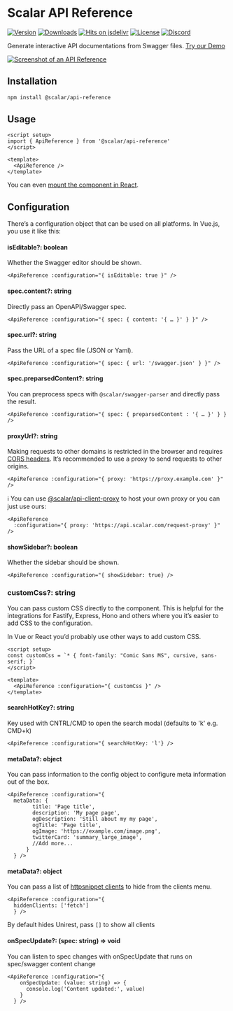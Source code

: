 # Scalar API Reference

[![Version](https://img.shields.io/npm/v/%40scalar/api-reference)](https://www.npmjs.com/package/@scalar/api-reference)
[![Downloads](https://img.shields.io/npm/dm/%40scalar/api-reference)](https://www.npmjs.com/package/@scalar/api-reference)
[![Hits on jsdelivr](https://img.shields.io/jsdelivr/npm/hm/%40scalar%2Fapi-reference)](https://www.jsdelivr.com/package/npm/@scalar/api-reference)
[![License](https://img.shields.io/npm/l/%40scalar%2Fapi-reference)](https://www.npmjs.com/package/@scalar/api-reference)
[![Discord](https://img.shields.io/discord/1135330207960678410?style=flat&color=5865F2)](https://discord.gg/8HeZcRGPFS)

Generate interactive API documentations from Swagger files. [Try our Demo](https://docs.scalar.com/swagger-editor)

[![Screenshot of an API Reference](https://github.com/scalar/scalar/assets/6201407/d8beb5e1-bf64-4589-8cb0-992ba79215a8)](https://docs.scalar.com/swagger-editor)

## Installation

```bash
npm install @scalar/api-reference
```

## Usage

```vue
<script setup>
import { ApiReference } from '@scalar/api-reference'
</script>

<template>
  <ApiReference />
</template>
```

You can even [mount the component in React](https://github.com/scalar/scalar/blob/main/examples/react/src/App.tsx).

## Configuration

There’s a configuration object that can be used on all platforms. In Vue.js, you use it like this:

#### isEditable?: boolean

Whether the Swagger editor should be shown.

```vue
<ApiReference :configuration="{ isEditable: true }" />
```

#### spec.content?: string

Directly pass an OpenAPI/Swagger spec.

```vue
<ApiReference :configuration="{ spec: { content: '{ … }' } }" />
```

#### spec.url?: string

Pass the URL of a spec file (JSON or Yaml).

```vue
<ApiReference :configuration="{ spec: { url: '/swagger.json' } }" />
```

#### spec.preparsedContent?: string

You can preprocess specs with `@scalar/swagger-parser` and directly pass the result.

```vue
<ApiReference :configuration="{ spec: { preparsedContent : '{ … }' } } />
```

#### proxyUrl?: string

Making requests to other domains is restricted in the browser and requires [CORS headers](https://developer.mozilla.org/en-US/docs/Web/HTTP/CORS). It’s recommended to use a proxy to send requests to other origins.

```vue
<ApiReference :configuration="{ proxy: 'https://proxy.example.com' }" />
```

ℹ️ You can use [@scalar/api-client-proxy](https://github.com/scalar/scalar/tree/main/packages/api-client-proxy) to host your own proxy or you can just use ours:

```vue
<ApiReference
  :configuration="{ proxy: 'https://api.scalar.com/request-proxy' }" />
```

#### showSidebar?: boolean

Whether the sidebar should be shown.

```vue
<ApiReference :configuration="{ showSidebar: true} />
```

### customCss?: string

You can pass custom CSS directly to the component. This is helpful for the integrations for Fastify, Express, Hono and others where you it’s easier to add CSS to the configuration.

In Vue or React you’d probably use other ways to add custom CSS.

```vue
<script setup>
const customCss = `* { font-family: "Comic Sans MS", cursive, sans-serif; }`
</script>

<template>
  <ApiReference :configuration="{ customCss }" />
</template>
```

#### searchHotKey?: string

Key used with CNTRL/CMD to open the search modal (defaults to 'k' e.g. CMD+k)

```vue
<ApiReference :configuration="{ searchHotKey: 'l'} />
```

#### metaData?: object

You can pass information to the config object to configure meta information out of the box.

```vue
<ApiReference :configuration="{
  metaData: {
        title: 'Page title',
        description: 'My page page',
        ogDescription: 'Still about my my page',
        ogTitle: 'Page title',
        ogImage: 'https://example.com/image.png',
        twitterCard: 'summary_large_image',
        //Add more...
      }
  } />
```

#### metaData?: object

You can pass a list of [httpsnippet clients](https://github.com/Kong/httpsnippet/wiki/Targets) to hide from the clients menu.

```vue
<ApiReference :configuration="{
  hiddenClients: ['fetch']
  } />
```

By default hides Unirest, pass `[]` to show all clients

#### onSpecUpdate?: (spec: string) => void

You can listen to spec changes with onSpecUpdate that runs on spec/swagger content change

```vue
<ApiReference :configuration="{
    onSpecUpdate: (value: string) => {
      console.log('Content updated:', value)
    }
  } />
```
